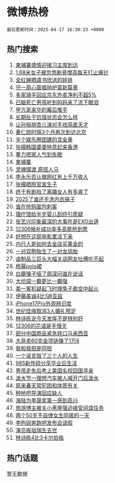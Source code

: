 # 微博热榜

`最后更新时间：2025-04-17 16:30:23 +0800`

## 热门搜索

1. [柬埔寨盛情迎接习主席到访](https://m.weibo.cn/search?containerid=100103type%3D1%26t%3D10%26q%3D%23%E6%9F%AC%E5%9F%94%E5%AF%A8%E7%9B%9B%E6%83%85%E8%BF%8E%E6%8E%A5%E4%B9%A0%E4%B8%BB%E5%B8%AD%E5%88%B0%E8%AE%BF%23&stream_entry_id=51&isnewpage=1&extparam=seat%3D1%26filter_type%3Drealtimehot%26stream_entry_id%3D51%26c_type%3D51%26pos%3D0%26q%3D%2523%25E6%259F%25AC%25E5%259F%2594%25E5%25AF%25A8%25E7%259B%259B%25E6%2583%2585%25E8%25BF%258E%25E6%258E%25A5%25E4%25B9%25A0%25E4%25B8%25BB%25E5%25B8%25AD%25E5%2588%25B0%25E8%25AE%25BF%2523%26cate%3D10103%26dgr%3D0%26display_time%3D1744878622%26pre_seqid%3D17448786219990414691914)
1. [1.68米女子被忽悠断骨增高每天打止痛针](https://m.weibo.cn/search?containerid=100103type%3D1%26t%3D10%26q%3D%231.68%E7%B1%B3%E5%A5%B3%E5%AD%90%E8%A2%AB%E5%BF%BD%E6%82%A0%E6%96%AD%E9%AA%A8%E5%A2%9E%E9%AB%98%E6%AF%8F%E5%A4%A9%E6%89%93%E6%AD%A2%E7%97%9B%E9%92%88%23&stream_entry_id=31&isnewpage=1&extparam=seat%3D1%26filter_type%3Drealtimehot%26c_type%3D31%26q%3D%25231.68%25E7%25B1%25B3%25E5%25A5%25B3%25E5%25AD%2590%25E8%25A2%25AB%25E5%25BF%25BD%25E6%2582%25A0%25E6%2596%25AD%25E9%25AA%25A8%25E5%25A2%259E%25E9%25AB%2598%25E6%25AF%258F%25E5%25A4%25A9%25E6%2589%2593%25E6%25AD%25A2%25E7%2597%259B%25E9%2592%2588%2523%26cate%3D5001%26band_rank%3D1%26stream_entry_id%3D31%26pos%3D0%26flag%3D2%26dgr%3D0%26realpos%3D1%26lcate%3D5001%26display_time%3D1744878622%26pre_seqid%3D17448786219990414691914)
1. [全红婵晒虞书欣送的娃娃](https://m.weibo.cn/search?containerid=100103type%3D1%26t%3D10%26q%3D%23%E5%85%A8%E7%BA%A2%E5%A9%B5%E6%99%92%E8%99%9E%E4%B9%A6%E6%AC%A3%E9%80%81%E7%9A%84%E5%A8%83%E5%A8%83%23&stream_entry_id=31&isnewpage=1&extparam=seat%3D1%26filter_type%3Drealtimehot%26c_type%3D31%26q%3D%2523%25E5%2585%25A8%25E7%25BA%25A2%25E5%25A9%25B5%25E6%2599%2592%25E8%2599%259E%25E4%25B9%25A6%25E6%25AC%25A3%25E9%2580%2581%25E7%259A%2584%25E5%25A8%2583%25E5%25A8%2583%2523%26cate%3D5001%26band_rank%3D2%26stream_entry_id%3D31%26pos%3D1%26flag%3D1%26dgr%3D0%26realpos%3D2%26lcate%3D5001%26display_time%3D1744878622%26pre_seqid%3D17448786219990414691914)
1. [守一扇心窗唱响护苗新篇章](https://m.weibo.cn/search?containerid=100103type%3D1%26t%3D10%26q%3D%23%E5%AE%88%E4%B8%80%E6%89%87%E5%BF%83%E7%AA%97%E5%94%B1%E5%93%8D%E6%8A%A4%E8%8B%97%E6%96%B0%E7%AF%87%E7%AB%A0%23&stream_entry_id=31&isnewpage=1&extparam=seat%3D1%26filter_type%3Drealtimehot%26c_type%3D31%26q%3D%2523%25E5%25AE%2588%25E4%25B8%2580%25E6%2589%2587%25E5%25BF%2583%25E7%25AA%2597%25E5%2594%25B1%25E5%2593%258D%25E6%258A%25A4%25E8%258B%2597%25E6%2596%25B0%25E7%25AF%2587%25E7%25AB%25A0%2523%26cate%3D5001%26band_rank%3D3%26stream_entry_id%3D31%26pos%3D2%26flag%3D0%26dgr%3D0%26realpos%3D3%26lcate%3D5001%26display_time%3D1744878622%26pre_seqid%3D17448786219990414691914)
1. [多家骑手回应京东外卖净利不超5%](https://m.weibo.cn/search?containerid=100103type%3D1%26t%3D10%26q%3D%23%E5%A4%9A%E5%AE%B6%E9%AA%91%E6%89%8B%E5%9B%9E%E5%BA%94%E4%BA%AC%E4%B8%9C%E5%A4%96%E5%8D%96%E5%87%80%E5%88%A9%E4%B8%8D%E8%B6%855%25%23&stream_entry_id=31&isnewpage=1&extparam=seat%3D1%26filter_type%3Drealtimehot%26c_type%3D31%26q%3D%2523%25E5%25A4%259A%25E5%25AE%25B6%25E9%25AA%2591%25E6%2589%258B%25E5%259B%259E%25E5%25BA%2594%25E4%25BA%25AC%25E4%25B8%259C%25E5%25A4%2596%25E5%258D%2596%25E5%2587%2580%25E5%2588%25A9%25E4%25B8%258D%25E8%25B6%25855%2525%2523%26cate%3D5001%26band_rank%3D4%26stream_entry_id%3D31%26pos%3D3%26flag%3D0%26dgr%3D0%26realpos%3D4%26lcate%3D5001%26display_time%3D1744878622%26pre_seqid%3D17448786219990414691914)
1. [已脑死亡男孩听到妈妈来了流下眼泪](https://m.weibo.cn/search?containerid=100103type%3D1%26t%3D10%26q%3D%23%E5%B7%B2%E8%84%91%E6%AD%BB%E4%BA%A1%E7%94%B7%E5%AD%A9%E5%90%AC%E5%88%B0%E5%A6%88%E5%A6%88%E6%9D%A5%E4%BA%86%E6%B5%81%E4%B8%8B%E7%9C%BC%E6%B3%AA%23&stream_entry_id=31&isnewpage=1&extparam=seat%3D1%26filter_type%3Drealtimehot%26c_type%3D31%26q%3D%2523%25E5%25B7%25B2%25E8%2584%2591%25E6%25AD%25BB%25E4%25BA%25A1%25E7%2594%25B7%25E5%25AD%25A9%25E5%2590%25AC%25E5%2588%25B0%25E5%25A6%2588%25E5%25A6%2588%25E6%259D%25A5%25E4%25BA%2586%25E6%25B5%2581%25E4%25B8%258B%25E7%259C%25BC%25E6%25B3%25AA%2523%26cate%3D5001%26band_rank%3D5%26stream_entry_id%3D31%26pos%3D4%26flag%3D1%26dgr%3D0%26realpos%3D5%26lcate%3D5001%26display_time%3D1744878622%26pre_seqid%3D17448786219990414691914)
1. [甲亢哥来华的幕后推手](https://m.weibo.cn/search?containerid=100103type%3D1%26t%3D10%26q%3D%E7%94%B2%E4%BA%A2%E5%93%A5%E6%9D%A5%E5%8D%8E%E7%9A%84%E5%B9%95%E5%90%8E%E6%8E%A8%E6%89%8B&stream_entry_id=31&isnewpage=1&extparam=seat%3D1%26filter_type%3Drealtimehot%26c_type%3D31%26q%3D%25E7%2594%25B2%25E4%25BA%25A2%25E5%2593%25A5%25E6%259D%25A5%25E5%258D%258E%25E7%259A%2584%25E5%25B9%2595%25E5%2590%258E%25E6%258E%25A8%25E6%2589%258B%26cate%3D5001%26band_rank%3D6%26stream_entry_id%3D31%26pos%3D5%26flag%3D1%26dgr%3D0%26realpos%3D6%26lcate%3D5001%26display_time%3D1744878622%26pre_seqid%3D17448786219990414691914)
1. [长期处于饥饿状态会怎么样](https://m.weibo.cn/search?containerid=100103type%3D1%26t%3D10%26q%3D%E9%95%BF%E6%9C%9F%E5%A4%84%E4%BA%8E%E9%A5%A5%E9%A5%BF%E7%8A%B6%E6%80%81%E4%BC%9A%E6%80%8E%E4%B9%88%E6%A0%B7&stream_entry_id=31&isnewpage=1&extparam=seat%3D1%26first_ask_mid%3D%26c_type%3D31%26q%3D%25E9%2595%25BF%25E6%259C%259F%25E5%25A4%2584%25E4%25BA%258E%25E9%25A5%25A5%25E9%25A5%25BF%25E7%258A%25B6%25E6%2580%2581%25E4%25BC%259A%25E6%2580%258E%25E4%25B9%2588%25E6%25A0%25B7%26dgr%3D0%26band_rank%3D7%26filter_type%3Drealtimehot%26stream_entry_id%3D31%26is_ai_ask%3D1%26pos%3D6%26flag%3D0%26cate%3D5001%26realpos%3D7%26lcate%3D5001%26display_time%3D1744878622%26pre_seqid%3D17448786219990414691914)
1. [让孙俪胡杏儿演对手戏简直天才](https://m.weibo.cn/search?containerid=100103type%3D1%26t%3D10%26q%3D%E8%AE%A9%E5%AD%99%E4%BF%AA%E8%83%A1%E6%9D%8F%E5%84%BF%E6%BC%94%E5%AF%B9%E6%89%8B%E6%88%8F%E7%AE%80%E7%9B%B4%E5%A4%A9%E6%89%8D&stream_entry_id=31&isnewpage=1&extparam=seat%3D1%26filter_type%3Drealtimehot%26c_type%3D31%26q%3D%25E8%25AE%25A9%25E5%25AD%2599%25E4%25BF%25AA%25E8%2583%25A1%25E6%259D%258F%25E5%2584%25BF%25E6%25BC%2594%25E5%25AF%25B9%25E6%2589%258B%25E6%2588%258F%25E7%25AE%2580%25E7%259B%25B4%25E5%25A4%25A9%25E6%2589%258D%26cate%3D5001%26band_rank%3D8%26stream_entry_id%3D31%26pos%3D7%26flag%3D1%26dgr%3D0%26realpos%3D8%26lcate%3D5001%26display_time%3D1744878622%26pre_seqid%3D17448786219990414691914)
1. [黄仁勋时隔3个月再次到访北京](https://m.weibo.cn/search?containerid=100103type%3D1%26t%3D10%26q%3D%23%E9%BB%84%E4%BB%81%E5%8B%8B%E6%97%B6%E9%9A%943%E4%B8%AA%E6%9C%88%E5%86%8D%E6%AC%A1%E5%88%B0%E8%AE%BF%E5%8C%97%E4%BA%AC%23&stream_entry_id=31&isnewpage=1&extparam=seat%3D1%26filter_type%3Drealtimehot%26c_type%3D31%26q%3D%2523%25E9%25BB%2584%25E4%25BB%2581%25E5%258B%258B%25E6%2597%25B6%25E9%259A%25943%25E4%25B8%25AA%25E6%259C%2588%25E5%2586%258D%25E6%25AC%25A1%25E5%2588%25B0%25E8%25AE%25BF%25E5%258C%2597%25E4%25BA%25AC%2523%26cate%3D5001%26band_rank%3D9%26stream_entry_id%3D31%26pos%3D8%26flag%3D1%26dgr%3D0%26realpos%3D9%26lcate%3D5001%26display_time%3D1744878622%26pre_seqid%3D17448786219990414691914)
1. [半个娱乐圈团建的含金量](https://m.weibo.cn/search?containerid=100103type%3D1%26t%3D10%26q%3D%23%E5%8D%8A%E4%B8%AA%E5%A8%B1%E4%B9%90%E5%9C%88%E5%9B%A2%E5%BB%BA%E7%9A%84%E5%90%AB%E9%87%91%E9%87%8F%23&stream_entry_id=31&isnewpage=1&extparam=seat%3D1%26filter_type%3Drealtimehot%26c_type%3D31%26q%3D%2523%25E5%258D%258A%25E4%25B8%25AA%25E5%25A8%25B1%25E4%25B9%2590%25E5%259C%2588%25E5%259B%25A2%25E5%25BB%25BA%25E7%259A%2584%25E5%2590%25AB%25E9%2587%2591%25E9%2587%258F%2523%26cate%3D5001%26band_rank%3D10%26stream_entry_id%3D31%26pos%3D9%26flag%3D0%26dgr%3D0%26realpos%3D10%26lcate%3D5001%26display_time%3D1744878622%26pre_seqid%3D17448786219990414691914)
1. [张檬韩国婆婆特意赶来香港](https://m.weibo.cn/search?containerid=100103type%3D1%26t%3D10%26q%3D%23%E5%BC%A0%E6%AA%AC%E9%9F%A9%E5%9B%BD%E5%A9%86%E5%A9%86%E7%89%B9%E6%84%8F%E8%B5%B6%E6%9D%A5%E9%A6%99%E6%B8%AF%23&stream_entry_id=31&isnewpage=1&extparam=seat%3D1%26filter_type%3Drealtimehot%26c_type%3D31%26q%3D%2523%25E5%25BC%25A0%25E6%25AA%25AC%25E9%259F%25A9%25E5%259B%25BD%25E5%25A9%2586%25E5%25A9%2586%25E7%2589%25B9%25E6%2584%258F%25E8%25B5%25B6%25E6%259D%25A5%25E9%25A6%2599%25E6%25B8%25AF%2523%26cate%3D5001%26band_rank%3D11%26stream_entry_id%3D31%26pos%3D10%26flag%3D2%26dgr%3D0%26realpos%3D11%26lcate%3D5001%26display_time%3D1744878622%26pre_seqid%3D17448786219990414691914)
1. [董力把家人气到失眠](https://m.weibo.cn/search?containerid=100103type%3D1%26t%3D10%26q%3D%E8%91%A3%E5%8A%9B%E6%8A%8A%E5%AE%B6%E4%BA%BA%E6%B0%94%E5%88%B0%E5%A4%B1%E7%9C%A0&stream_entry_id=31&isnewpage=1&extparam=seat%3D1%26filter_type%3Drealtimehot%26c_type%3D31%26q%3D%25E8%2591%25A3%25E5%258A%259B%25E6%258A%258A%25E5%25AE%25B6%25E4%25BA%25BA%25E6%25B0%2594%25E5%2588%25B0%25E5%25A4%25B1%25E7%259C%25A0%26cate%3D5001%26band_rank%3D12%26stream_entry_id%3D31%26pos%3D11%26flag%3D2%26dgr%3D0%26realpos%3D12%26lcate%3D5001%26display_time%3D1744878622%26pre_seqid%3D17448786219990414691914)
1. [柬埔寨](https://m.weibo.cn/search?containerid=100103type%3D1%26t%3D10%26q%3D%E6%9F%AC%E5%9F%94%E5%AF%A8&stream_entry_id=31&isnewpage=1&extparam=seat%3D1%26filter_type%3Drealtimehot%26c_type%3D31%26q%3D%25E6%259F%25AC%25E5%259F%2594%25E5%25AF%25A8%26cate%3D5001%26band_rank%3D13%26stream_entry_id%3D31%26pos%3D12%26flag%3D0%26dgr%3D0%26realpos%3D13%26lcate%3D5001%26display_time%3D1744878622%26pre_seqid%3D17448786219990414691914)
1. [灵魂摆渡 原班人马](https://m.weibo.cn/search?containerid=100103type%3D1%26t%3D10%26q%3D%E7%81%B5%E9%AD%82%E6%91%86%E6%B8%A1+%E5%8E%9F%E7%8F%AD%E4%BA%BA%E9%A9%AC&stream_entry_id=31&isnewpage=1&extparam=seat%3D1%26filter_type%3Drealtimehot%26c_type%3D31%26q%3D%25E7%2581%25B5%25E9%25AD%2582%25E6%2591%2586%25E6%25B8%25A1%2520%25E5%258E%259F%25E7%258F%25AD%25E4%25BA%25BA%25E9%25A9%25AC%26cate%3D5001%26band_rank%3D14%26stream_entry_id%3D31%26pos%3D13%26flag%3D1%26dgr%3D0%26realpos%3D14%26lcate%3D5001%26display_time%3D1744878622%26pre_seqid%3D17448786219990414691914)
1. [李永乐否认做网红有上千万收入](https://m.weibo.cn/search?containerid=100103type%3D1%26t%3D10%26q%3D%23%E6%9D%8E%E6%B0%B8%E4%B9%90%E5%90%A6%E8%AE%A4%E5%81%9A%E7%BD%91%E7%BA%A2%E6%9C%89%E4%B8%8A%E5%8D%83%E4%B8%87%E6%94%B6%E5%85%A5%23&stream_entry_id=31&isnewpage=1&extparam=seat%3D1%26filter_type%3Drealtimehot%26c_type%3D31%26q%3D%2523%25E6%259D%258E%25E6%25B0%25B8%25E4%25B9%2590%25E5%2590%25A6%25E8%25AE%25A4%25E5%2581%259A%25E7%25BD%2591%25E7%25BA%25A2%25E6%259C%2589%25E4%25B8%258A%25E5%258D%2583%25E4%25B8%2587%25E6%2594%25B6%25E5%2585%25A5%2523%26cate%3D5001%26band_rank%3D15%26stream_entry_id%3D31%26pos%3D14%26flag%3D1%26dgr%3D0%26realpos%3D15%26lcate%3D5001%26display_time%3D1744878622%26pre_seqid%3D17448786219990414691914)
1. [张檬晒照官宣生子](https://m.weibo.cn/search?containerid=100103type%3D1%26t%3D10%26q%3D%23%E5%BC%A0%E6%AA%AC%E6%99%92%E7%85%A7%E5%AE%98%E5%AE%A3%E7%94%9F%E5%AD%90%23&stream_entry_id=31&isnewpage=1&extparam=seat%3D1%26filter_type%3Drealtimehot%26c_type%3D31%26q%3D%2523%25E5%25BC%25A0%25E6%25AA%25AC%25E6%2599%2592%25E7%2585%25A7%25E5%25AE%2598%25E5%25AE%25A3%25E7%2594%259F%25E5%25AD%2590%2523%26cate%3D5001%26band_rank%3D16%26stream_entry_id%3D31%26pos%3D15%26flag%3D2%26dgr%3D0%26realpos%3D16%26lcate%3D5001%26display_time%3D1744878622%26pre_seqid%3D17448786219990414691914)
1. [终于有剧拍了离婚女人有多爽了](https://m.weibo.cn/search?containerid=100103type%3D1%26t%3D10%26q%3D%E7%BB%88%E4%BA%8E%E6%9C%89%E5%89%A7%E6%8B%8D%E4%BA%86%E7%A6%BB%E5%A9%9A%E5%A5%B3%E4%BA%BA%E6%9C%89%E5%A4%9A%E7%88%BD%E4%BA%86&stream_entry_id=31&isnewpage=1&extparam=seat%3D1%26filter_type%3Drealtimehot%26c_type%3D31%26q%3D%25E7%25BB%2588%25E4%25BA%258E%25E6%259C%2589%25E5%2589%25A7%25E6%258B%258D%25E4%25BA%2586%25E7%25A6%25BB%25E5%25A9%259A%25E5%25A5%25B3%25E4%25BA%25BA%25E6%259C%2589%25E5%25A4%259A%25E7%2588%25BD%25E4%25BA%2586%26cate%3D5001%26band_rank%3D17%26stream_entry_id%3D31%26pos%3D16%26flag%3D2%26dgr%3D0%26realpos%3D17%26lcate%3D5001%26display_time%3D1744878622%26pre_seqid%3D17448786219990414691914)
1. [2025了谁还手洗内衣袜子](https://m.weibo.cn/search?containerid=100103type%3D1%26t%3D10%26q%3D%232025%E4%BA%86%E8%B0%81%E8%BF%98%E6%89%8B%E6%B4%97%E5%86%85%E8%A1%A3%E8%A2%9C%E5%AD%90%23&stream_entry_id=31&isnewpage=1&extparam=seat%3D1%26filter_type%3Drealtimehot%26c_type%3D31%26q%3D%25232025%25E4%25BA%2586%25E8%25B0%2581%25E8%25BF%2598%25E6%2589%258B%25E6%25B4%2597%25E5%2586%2585%25E8%25A1%25A3%25E8%25A2%259C%25E5%25AD%2590%2523%26cate%3D5001%26band_rank%3D18%26stream_entry_id%3D31%26pos%3D17%26flag%3D1%26dgr%3D0%26realpos%3D18%26lcate%3D5001%26display_time%3D1744878622%26pre_seqid%3D17448786219990414691914)
1. [谁在抢购面包刺客](https://m.weibo.cn/search?containerid=100103type%3D1%26t%3D10%26q%3D%23%E8%B0%81%E5%9C%A8%E6%8A%A2%E8%B4%AD%E9%9D%A2%E5%8C%85%E5%88%BA%E5%AE%A2%23&stream_entry_id=31&isnewpage=1&extparam=seat%3D1%26filter_type%3Drealtimehot%26c_type%3D31%26q%3D%2523%25E8%25B0%2581%25E5%259C%25A8%25E6%258A%25A2%25E8%25B4%25AD%25E9%259D%25A2%25E5%258C%2585%25E5%2588%25BA%25E5%25AE%25A2%2523%26cate%3D5001%26band_rank%3D19%26stream_entry_id%3D31%26pos%3D18%26flag%3D1%26dgr%3D0%26realpos%3D19%26lcate%3D5001%26display_time%3D1744878622%26pre_seqid%3D17448786219990414691914)
1. [理疗馆给半岁婴儿刮痧引质疑](https://m.weibo.cn/search?containerid=100103type%3D1%26t%3D10%26q%3D%23%E7%90%86%E7%96%97%E9%A6%86%E7%BB%99%E5%8D%8A%E5%B2%81%E5%A9%B4%E5%84%BF%E5%88%AE%E7%97%A7%E5%BC%95%E8%B4%A8%E7%96%91%23&stream_entry_id=31&isnewpage=1&extparam=seat%3D1%26filter_type%3Drealtimehot%26c_type%3D31%26q%3D%2523%25E7%2590%2586%25E7%2596%2597%25E9%25A6%2586%25E7%25BB%2599%25E5%258D%258A%25E5%25B2%2581%25E5%25A9%25B4%25E5%2584%25BF%25E5%2588%25AE%25E7%2597%25A7%25E5%25BC%2595%25E8%25B4%25A8%25E7%2596%2591%2523%26cate%3D5001%26band_rank%3D20%26stream_entry_id%3D31%26pos%3D19%26flag%3D1%26dgr%3D0%26realpos%3D20%26lcate%3D5001%26display_time%3D1744878622%26pre_seqid%3D17448786219990414691914)
1. [张艺兴印象最深的大事件是EXO出道](https://m.weibo.cn/search?containerid=100103type%3D1%26t%3D10%26q%3D%23%E5%BC%A0%E8%89%BA%E5%85%B4%E5%8D%B0%E8%B1%A1%E6%9C%80%E6%B7%B1%E7%9A%84%E5%A4%A7%E4%BA%8B%E4%BB%B6%E6%98%AFEXO%E5%87%BA%E9%81%93%23&stream_entry_id=31&isnewpage=1&extparam=seat%3D1%26filter_type%3Drealtimehot%26c_type%3D31%26q%3D%2523%25E5%25BC%25A0%25E8%2589%25BA%25E5%2585%25B4%25E5%258D%25B0%25E8%25B1%25A1%25E6%259C%2580%25E6%25B7%25B1%25E7%259A%2584%25E5%25A4%25A7%25E4%25BA%258B%25E4%25BB%25B6%25E6%2598%25AFEXO%25E5%2587%25BA%25E9%2581%2593%2523%26cate%3D5001%26band_rank%3D21%26stream_entry_id%3D31%26pos%3D20%26flag%3D1%26dgr%3D0%26realpos%3D21%26lcate%3D5001%26display_time%3D1744878622%26pre_seqid%3D17448786219990414691914)
1. [12306候补成功率多高能抢到票](https://m.weibo.cn/search?containerid=100103type%3D1%26t%3D10%26q%3D%2312306%E5%80%99%E8%A1%A5%E6%88%90%E5%8A%9F%E7%8E%87%E5%A4%9A%E9%AB%98%E8%83%BD%E6%8A%A2%E5%88%B0%E7%A5%A8%23&stream_entry_id=31&isnewpage=1&extparam=seat%3D1%26filter_type%3Drealtimehot%26c_type%3D31%26q%3D%252312306%25E5%2580%2599%25E8%25A1%25A5%25E6%2588%2590%25E5%258A%259F%25E7%258E%2587%25E5%25A4%259A%25E9%25AB%2598%25E8%2583%25BD%25E6%258A%25A2%25E5%2588%25B0%25E7%25A5%25A8%2523%26cate%3D5001%26band_rank%3D22%26stream_entry_id%3D31%26pos%3D21%26flag%3D1%26dgr%3D0%26realpos%3D22%26lcate%3D5001%26display_time%3D1744878622%26pre_seqid%3D17448786219990414691914)
1. [好想在这部电影里活下来](https://m.weibo.cn/search?containerid=100103type%3D1%26t%3D10%26q%3D%E5%A5%BD%E6%83%B3%E5%9C%A8%E8%BF%99%E9%83%A8%E7%94%B5%E5%BD%B1%E9%87%8C%E6%B4%BB%E4%B8%8B%E6%9D%A5&stream_entry_id=31&isnewpage=1&extparam=seat%3D1%26filter_type%3Drealtimehot%26c_type%3D31%26q%3D%25E5%25A5%25BD%25E6%2583%25B3%25E5%259C%25A8%25E8%25BF%2599%25E9%2583%25A8%25E7%2594%25B5%25E5%25BD%25B1%25E9%2587%258C%25E6%25B4%25BB%25E4%25B8%258B%25E6%259D%25A5%26cate%3D5001%26band_rank%3D23%26stream_entry_id%3D31%26pos%3D22%26flag%3D1%26dgr%3D0%26realpos%3D23%26lcate%3D5001%26display_time%3D1744878622%26pre_seqid%3D17448786219990414691914)
1. [内行人是如何去金店买黄金的](https://m.weibo.cn/search?containerid=100103type%3D1%26t%3D10%26q%3D%E5%86%85%E8%A1%8C%E4%BA%BA%E6%98%AF%E5%A6%82%E4%BD%95%E5%8E%BB%E9%87%91%E5%BA%97%E4%B9%B0%E9%BB%84%E9%87%91%E7%9A%84&stream_entry_id=31&isnewpage=1&extparam=seat%3D1%26first_ask_mid%3D%26c_type%3D31%26q%3D%25E5%2586%2585%25E8%25A1%258C%25E4%25BA%25BA%25E6%2598%25AF%25E5%25A6%2582%25E4%25BD%2595%25E5%258E%25BB%25E9%2587%2591%25E5%25BA%2597%25E4%25B9%25B0%25E9%25BB%2584%25E9%2587%2591%25E7%259A%2584%26dgr%3D0%26band_rank%3D24%26filter_type%3Drealtimehot%26stream_entry_id%3D31%26is_ai_ask%3D1%26pos%3D23%26flag%3D1%26cate%3D5001%26realpos%3D24%26lcate%3D5001%26display_time%3D1744878622%26pre_seqid%3D17448786219990414691914)
1. [一对双胞胎生了一对龙凤胎](https://m.weibo.cn/search?containerid=100103type%3D1%26t%3D10%26q%3D%23%E4%B8%80%E5%AF%B9%E5%8F%8C%E8%83%9E%E8%83%8E%E7%94%9F%E4%BA%86%E4%B8%80%E5%AF%B9%E9%BE%99%E5%87%A4%E8%83%8E%23&stream_entry_id=31&isnewpage=1&extparam=seat%3D1%26filter_type%3Drealtimehot%26c_type%3D31%26q%3D%2523%25E4%25B8%2580%25E5%25AF%25B9%25E5%258F%258C%25E8%2583%259E%25E8%2583%258E%25E7%2594%259F%25E4%25BA%2586%25E4%25B8%2580%25E5%25AF%25B9%25E9%25BE%2599%25E5%2587%25A4%25E8%2583%258E%2523%26cate%3D5001%26band_rank%3D25%26stream_entry_id%3D31%26pos%3D24%26flag%3D1%26dgr%3D0%26realpos%3D25%26lcate%3D5001%26display_time%3D1744878622%26pre_seqid%3D17448786219990414691914)
1. [卤制品三巨头大幅关店网友吐槽吃不起](https://m.weibo.cn/search?containerid=100103type%3D1%26t%3D10%26q%3D%23%E5%8D%A4%E5%88%B6%E5%93%81%E4%B8%89%E5%B7%A8%E5%A4%B4%E5%A4%A7%E5%B9%85%E5%85%B3%E5%BA%97%E7%BD%91%E5%8F%8B%E5%90%90%E6%A7%BD%E5%90%83%E4%B8%8D%E8%B5%B7%23&stream_entry_id=31&isnewpage=1&extparam=seat%3D1%26filter_type%3Drealtimehot%26c_type%3D31%26q%3D%2523%25E5%258D%25A4%25E5%2588%25B6%25E5%2593%2581%25E4%25B8%2589%25E5%25B7%25A8%25E5%25A4%25B4%25E5%25A4%25A7%25E5%25B9%2585%25E5%2585%25B3%25E5%25BA%2597%25E7%25BD%2591%25E5%258F%258B%25E5%2590%2590%25E6%25A7%25BD%25E5%2590%2583%25E4%25B8%258D%25E8%25B5%25B7%2523%26cate%3D5001%26band_rank%3D26%26stream_entry_id%3D31%26pos%3D25%26flag%3D1%26dgr%3D0%26realpos%3D26%26lcate%3D5001%26display_time%3D1744878622%26pre_seqid%3D17448786219990414691914)
1. [杨幂polo裙](https://m.weibo.cn/search?containerid=100103type%3D1%26t%3D10%26q%3D%E6%9D%A8%E5%B9%82polo%E8%A3%99&stream_entry_id=31&isnewpage=1&extparam=seat%3D1%26filter_type%3Drealtimehot%26c_type%3D31%26q%3D%25E6%259D%25A8%25E5%25B9%2582polo%25E8%25A3%2599%26cate%3D5001%26band_rank%3D27%26stream_entry_id%3D31%26pos%3D26%26flag%3D1%26dgr%3D0%26realpos%3D27%26lcate%3D5001%26display_time%3D1744878622%26pre_seqid%3D17448786219990414691914)
1. [白鹿嗓子哑了周深问谁在说话](https://m.weibo.cn/search?containerid=100103type%3D1%26t%3D10%26q%3D%23%E7%99%BD%E9%B9%BF%E5%97%93%E5%AD%90%E5%93%91%E4%BA%86%E5%91%A8%E6%B7%B1%E9%97%AE%E8%B0%81%E5%9C%A8%E8%AF%B4%E8%AF%9D%23&stream_entry_id=31&isnewpage=1&extparam=seat%3D1%26filter_type%3Drealtimehot%26c_type%3D31%26q%3D%2523%25E7%2599%25BD%25E9%25B9%25BF%25E5%2597%2593%25E5%25AD%2590%25E5%2593%2591%25E4%25BA%2586%25E5%2591%25A8%25E6%25B7%25B1%25E9%2597%25AE%25E8%25B0%2581%25E5%259C%25A8%25E8%25AF%25B4%25E8%25AF%259D%2523%26cate%3D5001%26band_rank%3D28%26stream_entry_id%3D31%26pos%3D27%26flag%3D1%26dgr%3D0%26realpos%3D28%26lcate%3D5001%26display_time%3D1744878622%26pre_seqid%3D17448786219990414691914)
1. [大侦探一癫更比一癫强](https://m.weibo.cn/search?containerid=100103type%3D1%26t%3D10%26q%3D%E5%A4%A7%E4%BE%A6%E6%8E%A2%E4%B8%80%E7%99%AB%E6%9B%B4%E6%AF%94%E4%B8%80%E7%99%AB%E5%BC%BA&stream_entry_id=31&isnewpage=1&extparam=seat%3D1%26filter_type%3Drealtimehot%26c_type%3D31%26q%3D%25E5%25A4%25A7%25E4%25BE%25A6%25E6%258E%25A2%25E4%25B8%2580%25E7%2599%25AB%25E6%259B%25B4%25E6%25AF%2594%25E4%25B8%2580%25E7%2599%25AB%25E5%25BC%25BA%26cate%3D5001%26band_rank%3D29%26stream_entry_id%3D31%26pos%3D28%26flag%3D1%26dgr%3D0%26realpos%3D29%26lcate%3D5001%26display_time%3D1744878622%26pre_seqid%3D17448786219990414691914)
1. [美一客机疑起飞时撞兔子致空中起火](https://m.weibo.cn/search?containerid=100103type%3D1%26t%3D10%26q%3D%23%E7%BE%8E%E4%B8%80%E5%AE%A2%E6%9C%BA%E7%96%91%E8%B5%B7%E9%A3%9E%E6%97%B6%E6%92%9E%E5%85%94%E5%AD%90%E8%87%B4%E7%A9%BA%E4%B8%AD%E8%B5%B7%E7%81%AB%23&stream_entry_id=31&isnewpage=1&extparam=seat%3D1%26filter_type%3Drealtimehot%26c_type%3D31%26q%3D%2523%25E7%25BE%258E%25E4%25B8%2580%25E5%25AE%25A2%25E6%259C%25BA%25E7%2596%2591%25E8%25B5%25B7%25E9%25A3%259E%25E6%2597%25B6%25E6%2592%259E%25E5%2585%2594%25E5%25AD%2590%25E8%2587%25B4%25E7%25A9%25BA%25E4%25B8%25AD%25E8%25B5%25B7%25E7%2581%25AB%2523%26cate%3D5001%26band_rank%3D30%26stream_entry_id%3D31%26pos%3D29%26flag%3D1%26dgr%3D0%26realpos%3D30%26lcate%3D5001%26display_time%3D1744878622%26pre_seqid%3D17448786219990414691914)
1. [伊藤美诚4比1迪亚兹](https://m.weibo.cn/search?containerid=100103type%3D1%26t%3D10%26q%3D%23%E4%BC%8A%E8%97%A4%E7%BE%8E%E8%AF%9A4%E6%AF%941%E8%BF%AA%E4%BA%9A%E5%85%B9%23&stream_entry_id=31&isnewpage=1&extparam=seat%3D1%26filter_type%3Drealtimehot%26c_type%3D31%26q%3D%2523%25E4%25BC%258A%25E8%2597%25A4%25E7%25BE%258E%25E8%25AF%259A4%25E6%25AF%25941%25E8%25BF%25AA%25E4%25BA%259A%25E5%2585%25B9%2523%26cate%3D5001%26band_rank%3D31%26stream_entry_id%3D31%26pos%3D30%26flag%3D1%26dgr%3D0%26realpos%3D31%26lcate%3D5001%26display_time%3D1744878622%26pre_seqid%3D17448786219990414691914)
1. [iPhone17Pro外观辨识度](https://m.weibo.cn/search?containerid=100103type%3D1%26t%3D10%26q%3DiPhone17Pro%E5%A4%96%E8%A7%82%E8%BE%A8%E8%AF%86%E5%BA%A6&stream_entry_id=31&isnewpage=1&extparam=seat%3D1%26filter_type%3Drealtimehot%26c_type%3D31%26q%3DiPhone17Pro%25E5%25A4%2596%25E8%25A7%2582%25E8%25BE%25A8%25E8%25AF%2586%25E5%25BA%25A6%26cate%3D5001%26band_rank%3D32%26stream_entry_id%3D31%26pos%3D31%26flag%3D1%26dgr%3D0%26realpos%3D32%26lcate%3D5001%26display_time%3D1744878622%26pre_seqid%3D17448786219990414691914)
1. [世纪佳缘取消3人婚礼预定](https://m.weibo.cn/search?containerid=100103type%3D1%26t%3D10%26q%3D%23%E4%B8%96%E7%BA%AA%E4%BD%B3%E7%BC%98%E5%8F%96%E6%B6%883%E4%BA%BA%E5%A9%9A%E7%A4%BC%E9%A2%84%E5%AE%9A%23&stream_entry_id=31&isnewpage=1&extparam=seat%3D1%26filter_type%3Drealtimehot%26c_type%3D31%26q%3D%2523%25E4%25B8%2596%25E7%25BA%25AA%25E4%25BD%25B3%25E7%25BC%2598%25E5%258F%2596%25E6%25B6%25883%25E4%25BA%25BA%25E5%25A9%259A%25E7%25A4%25BC%25E9%25A2%2584%25E5%25AE%259A%2523%26cate%3D5001%26band_rank%3D33%26stream_entry_id%3D31%26pos%3D32%26flag%3D0%26dgr%3D0%26realpos%3D33%26lcate%3D5001%26display_time%3D1744878622%26pre_seqid%3D17448786219990414691914)
1. [林诗栋说今天发挥不是特别好](https://m.weibo.cn/search?containerid=100103type%3D1%26t%3D10%26q%3D%23%E6%9E%97%E8%AF%97%E6%A0%8B%E8%AF%B4%E4%BB%8A%E5%A4%A9%E5%8F%91%E6%8C%A5%E4%B8%8D%E6%98%AF%E7%89%B9%E5%88%AB%E5%A5%BD%23&stream_entry_id=31&isnewpage=1&extparam=seat%3D1%26filter_type%3Drealtimehot%26c_type%3D31%26q%3D%2523%25E6%259E%2597%25E8%25AF%2597%25E6%25A0%258B%25E8%25AF%25B4%25E4%25BB%258A%25E5%25A4%25A9%25E5%258F%2591%25E6%258C%25A5%25E4%25B8%258D%25E6%2598%25AF%25E7%2589%25B9%25E5%2588%25AB%25E5%25A5%25BD%2523%26cate%3D5001%26band_rank%3D34%26stream_entry_id%3D31%26pos%3D33%26flag%3D1%26dgr%3D0%26realpos%3D34%26lcate%3D5001%26display_time%3D1744878622%26pre_seqid%3D17448786219990414691914)
1. [12306的花语是手慢无](https://m.weibo.cn/search?containerid=100103type%3D1%26t%3D10%26q%3D12306%E7%9A%84%E8%8A%B1%E8%AF%AD%E6%98%AF%E6%89%8B%E6%85%A2%E6%97%A0&stream_entry_id=31&isnewpage=1&extparam=seat%3D1%26filter_type%3Drealtimehot%26c_type%3D31%26q%3D12306%25E7%259A%2584%25E8%258A%25B1%25E8%25AF%25AD%25E6%2598%25AF%25E6%2589%258B%25E6%2585%25A2%25E6%2597%25A0%26cate%3D5001%26band_rank%3D35%26stream_entry_id%3D31%26pos%3D34%26flag%3D0%26dgr%3D0%26realpos%3D35%26lcate%3D5001%26display_time%3D1744878622%26pre_seqid%3D17448786219990414691914)
1. [部分中国商品紧急转口马来西亚](https://m.weibo.cn/search?containerid=100103type%3D1%26t%3D10%26q%3D%23%E9%83%A8%E5%88%86%E4%B8%AD%E5%9B%BD%E5%95%86%E5%93%81%E7%B4%A7%E6%80%A5%E8%BD%AC%E5%8F%A3%E9%A9%AC%E6%9D%A5%E8%A5%BF%E4%BA%9A%23&stream_entry_id=31&isnewpage=1&extparam=seat%3D1%26filter_type%3Drealtimehot%26c_type%3D31%26q%3D%2523%25E9%2583%25A8%25E5%2588%2586%25E4%25B8%25AD%25E5%259B%25BD%25E5%2595%2586%25E5%2593%2581%25E7%25B4%25A7%25E6%2580%25A5%25E8%25BD%25AC%25E5%258F%25A3%25E9%25A9%25AC%25E6%259D%25A5%25E8%25A5%25BF%25E4%25BA%259A%2523%26cate%3D5001%26band_rank%3D36%26stream_entry_id%3D31%26pos%3D35%26flag%3D1%26dgr%3D0%26realpos%3D36%26lcate%3D5001%26display_time%3D1744878622%26pre_seqid%3D17448786219990414691914)
1. [大哥卖60克金项链赚了1万8](https://m.weibo.cn/search?containerid=100103type%3D1%26t%3D10%26q%3D%E5%A4%A7%E5%93%A5%E5%8D%9660%E5%85%8B%E9%87%91%E9%A1%B9%E9%93%BE%E8%B5%9A%E4%BA%861%E4%B8%878&stream_entry_id=31&isnewpage=1&extparam=seat%3D1%26filter_type%3Drealtimehot%26c_type%3D31%26q%3D%25E5%25A4%25A7%25E5%2593%25A5%25E5%258D%259660%25E5%2585%258B%25E9%2587%2591%25E9%25A1%25B9%25E9%2593%25BE%25E8%25B5%259A%25E4%25BA%25861%25E4%25B8%25878%26cate%3D5001%26band_rank%3D37%26stream_entry_id%3D31%26pos%3D36%26flag%3D1%26dgr%3D0%26realpos%3D37%26lcate%3D5001%26display_time%3D1744878622%26pre_seqid%3D17448786219990414691914)
1. [我和我担是同担](https://m.weibo.cn/search?containerid=100103type%3D1%26t%3D10%26q%3D%E6%88%91%E5%92%8C%E6%88%91%E6%8B%85%E6%98%AF%E5%90%8C%E6%8B%85&stream_entry_id=31&isnewpage=1&extparam=seat%3D1%26filter_type%3Drealtimehot%26c_type%3D31%26q%3D%25E6%2588%2591%25E5%2592%258C%25E6%2588%2591%25E6%258B%2585%25E6%2598%25AF%25E5%2590%258C%25E6%258B%2585%26cate%3D5001%26band_rank%3D38%26stream_entry_id%3D31%26pos%3D37%26flag%3D1%26dgr%3D0%26realpos%3D38%26lcate%3D5001%26display_time%3D1744878622%26pre_seqid%3D17448786219990414691914)
1. [一个谣言毁了三个人的人生](https://m.weibo.cn/search?containerid=100103type%3D1%26t%3D10%26q%3D%E4%B8%80%E4%B8%AA%E8%B0%A3%E8%A8%80%E6%AF%81%E4%BA%86%E4%B8%89%E4%B8%AA%E4%BA%BA%E7%9A%84%E4%BA%BA%E7%94%9F&stream_entry_id=31&isnewpage=1&extparam=seat%3D1%26filter_type%3Drealtimehot%26c_type%3D31%26q%3D%25E4%25B8%2580%25E4%25B8%25AA%25E8%25B0%25A3%25E8%25A8%2580%25E6%25AF%2581%25E4%25BA%2586%25E4%25B8%2589%25E4%25B8%25AA%25E4%25BA%25BA%25E7%259A%2584%25E4%25BA%25BA%25E7%2594%259F%26cate%3D5001%26band_rank%3D39%26stream_entry_id%3D31%26pos%3D38%26flag%3D1%26dgr%3D0%26realpos%3D39%26lcate%3D5001%26display_time%3D1744878622%26pre_seqid%3D17448786219990414691914)
1. [985新传硕分享毕业后生活](https://m.weibo.cn/search?containerid=100103type%3D1%26t%3D10%26q%3D985%E6%96%B0%E4%BC%A0%E7%A1%95%E5%88%86%E4%BA%AB%E6%AF%95%E4%B8%9A%E5%90%8E%E7%94%9F%E6%B4%BB&stream_entry_id=31&isnewpage=1&extparam=seat%3D1%26filter_type%3Drealtimehot%26c_type%3D31%26q%3D985%25E6%2596%25B0%25E4%25BC%25A0%25E7%25A1%2595%25E5%2588%2586%25E4%25BA%25AB%25E6%25AF%2595%25E4%25B8%259A%25E5%2590%258E%25E7%2594%259F%25E6%25B4%25BB%26cate%3D5001%26band_rank%3D40%26stream_entry_id%3D31%26pos%3D39%26flag%3D1%26dgr%3D0%26realpos%3D40%26lcate%3D5001%26display_time%3D1744878622%26pre_seqid%3D17448786219990414691914)
1. [男孩走失后考上美国名校回国寻亲](https://m.weibo.cn/search?containerid=100103type%3D1%26t%3D10%26q%3D%23%E7%94%B7%E5%AD%A9%E8%B5%B0%E5%A4%B1%E5%90%8E%E8%80%83%E4%B8%8A%E7%BE%8E%E5%9B%BD%E5%90%8D%E6%A0%A1%E5%9B%9E%E5%9B%BD%E5%AF%BB%E4%BA%B2%23&stream_entry_id=31&isnewpage=1&extparam=seat%3D1%26filter_type%3Drealtimehot%26c_type%3D31%26q%3D%2523%25E7%2594%25B7%25E5%25AD%25A9%25E8%25B5%25B0%25E5%25A4%25B1%25E5%2590%258E%25E8%2580%2583%25E4%25B8%258A%25E7%25BE%258E%25E5%259B%25BD%25E5%2590%258D%25E6%25A0%25A1%25E5%259B%259E%25E5%259B%25BD%25E5%25AF%25BB%25E4%25BA%25B2%2523%26cate%3D5001%26band_rank%3D41%26stream_entry_id%3D31%26pos%3D40%26flag%3D1%26dgr%3D0%26realpos%3D41%26lcate%3D5001%26display_time%3D1744878622%26pre_seqid%3D17448786219990414691914)
1. [泼水节一理想汽车被人喊开门后泼水](https://m.weibo.cn/search?containerid=100103type%3D1%26t%3D10%26q%3D%23%E6%B3%BC%E6%B0%B4%E8%8A%82%E4%B8%80%E7%90%86%E6%83%B3%E6%B1%BD%E8%BD%A6%E8%A2%AB%E4%BA%BA%E5%96%8A%E5%BC%80%E9%97%A8%E5%90%8E%E6%B3%BC%E6%B0%B4%23&stream_entry_id=31&isnewpage=1&extparam=seat%3D1%26filter_type%3Drealtimehot%26c_type%3D31%26q%3D%2523%25E6%25B3%25BC%25E6%25B0%25B4%25E8%258A%2582%25E4%25B8%2580%25E7%2590%2586%25E6%2583%25B3%25E6%25B1%25BD%25E8%25BD%25A6%25E8%25A2%25AB%25E4%25BA%25BA%25E5%2596%258A%25E5%25BC%2580%25E9%2597%25A8%25E5%2590%258E%25E6%25B3%25BC%25E6%25B0%25B4%2523%26cate%3D5001%26band_rank%3D42%26stream_entry_id%3D31%26pos%3D41%26flag%3D1%26dgr%3D0%26realpos%3D42%26lcate%3D5001%26display_time%3D1744878622%26pre_seqid%3D17448786219990414691914)
1. [原来春天常犯困和体质有关](https://m.weibo.cn/search?containerid=100103type%3D1%26t%3D10%26q%3D%E5%8E%9F%E6%9D%A5%E6%98%A5%E5%A4%A9%E5%B8%B8%E7%8A%AF%E5%9B%B0%E5%92%8C%E4%BD%93%E8%B4%A8%E6%9C%89%E5%85%B3&stream_entry_id=31&isnewpage=1&extparam=seat%3D1%26filter_type%3Drealtimehot%26c_type%3D31%26q%3D%25E5%258E%259F%25E6%259D%25A5%25E6%2598%25A5%25E5%25A4%25A9%25E5%25B8%25B8%25E7%258A%25AF%25E5%259B%25B0%25E5%2592%258C%25E4%25BD%2593%25E8%25B4%25A8%25E6%259C%2589%25E5%2585%25B3%26cate%3D5001%26band_rank%3D43%26stream_entry_id%3D31%26pos%3D42%26flag%3D1%26dgr%3D0%26realpos%3D43%26lcate%3D5001%26display_time%3D1744878622%26pre_seqid%3D17448786219990414691914)
1. [种地吧导演回应缺人](https://m.weibo.cn/search?containerid=100103type%3D1%26t%3D10%26q%3D%23%E7%A7%8D%E5%9C%B0%E5%90%A7%E5%AF%BC%E6%BC%94%E5%9B%9E%E5%BA%94%E7%BC%BA%E4%BA%BA%23&stream_entry_id=31&isnewpage=1&extparam=seat%3D1%26filter_type%3Drealtimehot%26c_type%3D31%26q%3D%2523%25E7%25A7%258D%25E5%259C%25B0%25E5%2590%25A7%25E5%25AF%25BC%25E6%25BC%2594%25E5%259B%259E%25E5%25BA%2594%25E7%25BC%25BA%25E4%25BA%25BA%2523%26cate%3D5001%26band_rank%3D44%26stream_entry_id%3D31%26pos%3D43%26flag%3D0%26dgr%3D0%26realpos%3D44%26lcate%3D5001%26display_time%3D1744878622%26pre_seqid%3D17448786219990414691914)
1. [海陆为李晟拿第一感到高兴](https://m.weibo.cn/search?containerid=100103type%3D1%26t%3D10%26q%3D%23%E6%B5%B7%E9%99%86%E4%B8%BA%E6%9D%8E%E6%99%9F%E6%8B%BF%E7%AC%AC%E4%B8%80%E6%84%9F%E5%88%B0%E9%AB%98%E5%85%B4%23&stream_entry_id=31&isnewpage=1&extparam=seat%3D1%26filter_type%3Drealtimehot%26c_type%3D31%26q%3D%2523%25E6%25B5%25B7%25E9%2599%2586%25E4%25B8%25BA%25E6%259D%258E%25E6%2599%259F%25E6%258B%25BF%25E7%25AC%25AC%25E4%25B8%2580%25E6%2584%259F%25E5%2588%25B0%25E9%25AB%2598%25E5%2585%25B4%2523%26cate%3D5001%26band_rank%3D45%26stream_entry_id%3D31%26pos%3D44%26flag%3D1%26dgr%3D0%26realpos%3D45%26lcate%3D5001%26display_time%3D1744878622%26pre_seqid%3D17448786219990414691914)
1. [旅游博主被关小黑屋强迫接受间谍任务](https://m.weibo.cn/search?containerid=100103type%3D1%26t%3D10%26q%3D%23%E6%97%85%E6%B8%B8%E5%8D%9A%E4%B8%BB%E8%A2%AB%E5%85%B3%E5%B0%8F%E9%BB%91%E5%B1%8B%E5%BC%BA%E8%BF%AB%E6%8E%A5%E5%8F%97%E9%97%B4%E8%B0%8D%E4%BB%BB%E5%8A%A1%23&stream_entry_id=31&isnewpage=1&extparam=seat%3D1%26filter_type%3Drealtimehot%26c_type%3D31%26q%3D%2523%25E6%2597%2585%25E6%25B8%25B8%25E5%258D%259A%25E4%25B8%25BB%25E8%25A2%25AB%25E5%2585%25B3%25E5%25B0%258F%25E9%25BB%2591%25E5%25B1%258B%25E5%25BC%25BA%25E8%25BF%25AB%25E6%258E%25A5%25E5%258F%2597%25E9%2597%25B4%25E8%25B0%258D%25E4%25BB%25BB%25E5%258A%25A1%2523%26cate%3D5001%26band_rank%3D46%26stream_entry_id%3D31%26pos%3D45%26flag%3D0%26dgr%3D0%26realpos%3D46%26lcate%3D5001%26display_time%3D1744878622%26pre_seqid%3D17448786219990414691914)
1. [两个50岁不自律女生同居的一天](https://m.weibo.cn/search?containerid=100103type%3D1%26t%3D10%26q%3D%E4%B8%A4%E4%B8%AA50%E5%B2%81%E4%B8%8D%E8%87%AA%E5%BE%8B%E5%A5%B3%E7%94%9F%E5%90%8C%E5%B1%85%E7%9A%84%E4%B8%80%E5%A4%A9&stream_entry_id=31&isnewpage=1&extparam=seat%3D1%26filter_type%3Drealtimehot%26c_type%3D31%26q%3D%25E4%25B8%25A4%25E4%25B8%25AA50%25E5%25B2%2581%25E4%25B8%258D%25E8%2587%25AA%25E5%25BE%258B%25E5%25A5%25B3%25E7%2594%259F%25E5%2590%258C%25E5%25B1%2585%25E7%259A%2584%25E4%25B8%2580%25E5%25A4%25A9%26cate%3D5001%26band_rank%3D47%26stream_entry_id%3D31%26pos%3D46%26flag%3D0%26dgr%3D0%26realpos%3D47%26lcate%3D5001%26display_time%3D1744878622%26pre_seqid%3D17448786219990414691914)
1. [李昀锐奔跑吧发布会请假](https://m.weibo.cn/search?containerid=100103type%3D1%26t%3D10%26q%3D%E6%9D%8E%E6%98%80%E9%94%90%E5%A5%94%E8%B7%91%E5%90%A7%E5%8F%91%E5%B8%83%E4%BC%9A%E8%AF%B7%E5%81%87&stream_entry_id=31&isnewpage=1&extparam=seat%3D1%26filter_type%3Drealtimehot%26c_type%3D31%26q%3D%25E6%259D%258E%25E6%2598%2580%25E9%2594%2590%25E5%25A5%2594%25E8%25B7%2591%25E5%2590%25A7%25E5%258F%2591%25E5%25B8%2583%25E4%25BC%259A%25E8%25AF%25B7%25E5%2581%2587%26cate%3D5001%26band_rank%3D48%26stream_entry_id%3D31%26pos%3D47%26flag%3D1%26dgr%3D0%26realpos%3D48%26lcate%3D5001%26display_time%3D1744878622%26pre_seqid%3D17448786219990414691914)
1. [演员板垣瑞生去世](https://m.weibo.cn/search?containerid=100103type%3D1%26t%3D10%26q%3D%23%E6%BC%94%E5%91%98%E6%9D%BF%E5%9E%A3%E7%91%9E%E7%94%9F%E5%8E%BB%E4%B8%96%23&stream_entry_id=31&isnewpage=1&extparam=seat%3D1%26filter_type%3Drealtimehot%26c_type%3D31%26q%3D%2523%25E6%25BC%2594%25E5%2591%2598%25E6%259D%25BF%25E5%259E%25A3%25E7%2591%259E%25E7%2594%259F%25E5%258E%25BB%25E4%25B8%2596%2523%26cate%3D5001%26band_rank%3D49%26stream_entry_id%3D31%26pos%3D48%26flag%3D0%26dgr%3D0%26realpos%3D49%26lcate%3D5001%26display_time%3D1744878622%26pre_seqid%3D17448786219990414691914)
1. [林诗栋4比3卡尔伯格](https://m.weibo.cn/search?containerid=100103type%3D1%26t%3D10%26q%3D%23%E6%9E%97%E8%AF%97%E6%A0%8B4%E6%AF%943%E5%8D%A1%E5%B0%94%E4%BC%AF%E6%A0%BC%23&stream_entry_id=31&isnewpage=1&extparam=seat%3D1%26filter_type%3Drealtimehot%26c_type%3D31%26q%3D%2523%25E6%259E%2597%25E8%25AF%2597%25E6%25A0%258B4%25E6%25AF%25943%25E5%258D%25A1%25E5%25B0%2594%25E4%25BC%25AF%25E6%25A0%25BC%2523%26cate%3D5001%26band_rank%3D50%26stream_entry_id%3D31%26pos%3D49%26flag%3D1%26dgr%3D0%26realpos%3D50%26lcate%3D5001%26display_time%3D1744878622%26pre_seqid%3D17448786219990414691914)

## 热门话题

暂无数据
